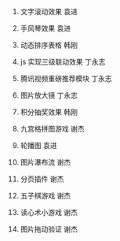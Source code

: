 1. 文字滚动效果 袁进

2. 手风琴效果 袁进

3. 动态排序表格 韩刚

4. js 实现三级联动效果 丁永志

5. 腾讯视频重磅推荐模块 丁永志

6. 图片放大镜 丁永志

7. 积分抽奖效果 韩刚

8. 九宫格拼图游戏 谢杰

9. 轮播图 袁进

10. 图片瀑布流 谢杰

11. 分页插件 谢杰

12. 五子棋游戏 谢杰

13. 读心术小游戏 谢杰

14. 图片拖动验证 谢杰

